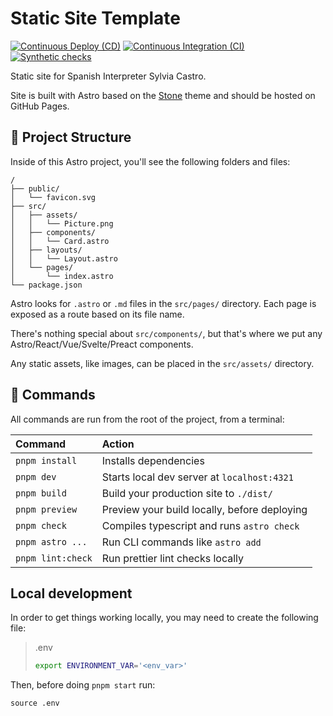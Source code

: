# Static Site Template

[![Continuous Deploy (CD)](https://github.com/kevinthenet/sylvia-castro/actions/workflows/continuous-deployment.yml/badge.svg)](https://github.com/kevinthenet/sylvia-castro/actions/workflows/continuous-deployment.yml)
[![Continuous Integration (CI)](https://github.com/kevinthenet/sylvia-castro/actions/workflows/continuous-integration.yml/badge.svg)](https://github.com/kevinthenet/sylvia-castro/actions/workflows/continuous-integration.yml)
[![Synthetic checks](https://github.com/kevinthenet/sylvia-castro/actions/workflows/synthetic-checks.yml/badge.svg)](https://github.com/kevinthenet/sylvia-castro/actions/workflows/synthetic-checks.yml)

Static site for Spanish Interpreter Sylvia Castro.

Site is built with Astro based on the [Stone](https://astro.build/themes/details/stone/) theme and should be hosted on GitHub Pages.

## 🚀 Project Structure

Inside of this Astro project, you'll see the following folders and files:

```
/
├── public/
│   └── favicon.svg
├── src/
│   ├── assets/
│   │   └── Picture.png
│   ├── components/
│   │   └── Card.astro
│   ├── layouts/
│   │   └── Layout.astro
│   └── pages/
│       └── index.astro
└── package.json
```

Astro looks for `.astro` or `.md` files in the `src/pages/` directory. Each page is exposed as a route based on its file name.

There's nothing special about `src/components/`, but that's where we put any Astro/React/Vue/Svelte/Preact components.

Any static assets, like images, can be placed in the `src/assets/` directory.

## 🧞 Commands

All commands are run from the root of the project, from a terminal:

| Command           | Action                                       |
| :---------------- | :------------------------------------------- |
| `pnpm install`    | Installs dependencies                        |
| `pnpm dev`        | Starts local dev server at `localhost:4321`  |
| `pnpm build`      | Build your production site to `./dist/`      |
| `pnpm preview`    | Preview your build locally, before deploying |
| `pnpm check`      | Compiles typescript and runs `astro check`   |
| `pnpm astro ...`  | Run CLI commands like `astro add`            |
| `pnpm lint:check` | Run prettier lint checks locally             |

## Local development

In order to get things working locally, you may need to create the following file:

> .env
>
> ```bash
> export ENVIRONMENT_VAR='<env_var>'
> ```

Then, before doing `pnpm start` run:

```
source .env
```
